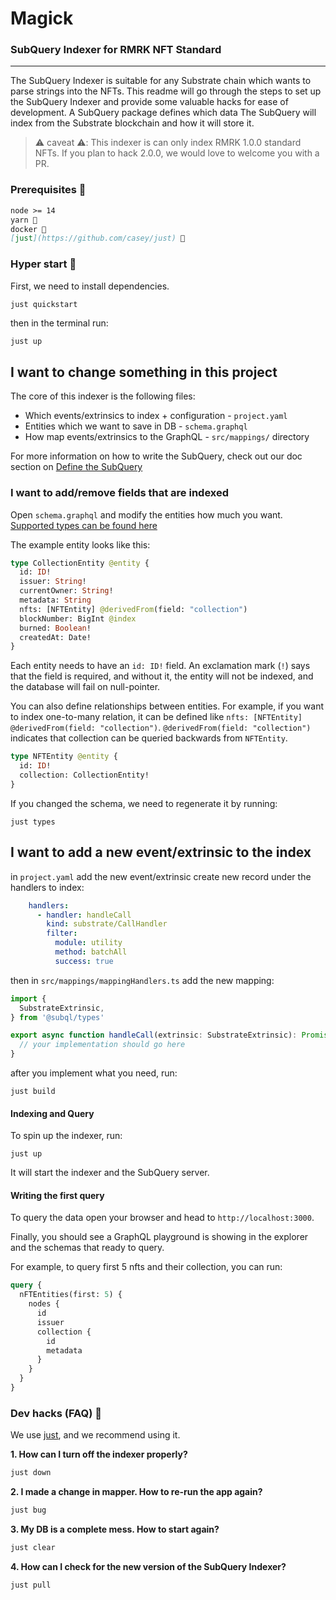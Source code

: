 # Magick 
### SubQuery Indexer for RMRK NFT Standard
---

The SubQuery Indexer is suitable for any Substrate chain which wants to parse strings into the NFTs.
This readme will go through the steps to set up the SubQuery Indexer and provide some valuable hacks for ease of development.
A SubQuery package defines which data The SubQuery will index from the Substrate blockchain and how it will store it. 

> ⚠️ caveat ⚠️: This indexer is can only index RMRK 1.0.0 standard NFTs. If you plan to hack 2.0.0, we would love to welcome you with a PR.

### Prerequisites 🎒

```md
node >= 14
yarn 🧶
docker 🐳
[just](https://github.com/casey/just) 🤖
```

### Hyper start 🚀

First, we need to install dependencies.
```bash
just quickstart
```

then in the terminal run:
```
just up
```

## I want to change something in this project

The core of this indexer is the following files:

- Which events/extrinsics to index + configuration - `project.yaml`
- Entities which we want to save in DB - `schema.graphql`
- How map events/extrinsics to the GraphQL - `src/mappings/` directory

For more information on how to write the SubQuery, 
check out our doc section on [Define the SubQuery](https://doc.subquery.network/define_a_subquery.html) 

### I want to add/remove fields that are indexed

Open `schema.graphql` and modify the entities how much you want. [Supported types can be found here](https://doc.subquery.network/create/graphql/#entities)

The example entity looks like this:

```graphql
type CollectionEntity @entity {
  id: ID!
  issuer: String!
  currentOwner: String!
  metadata: String
  nfts: [NFTEntity] @derivedFrom(field: "collection")
  blockNumber: BigInt @index
  burned: Boolean!
  createdAt: Date!
}
```

Each entity needs to have an `id: ID!` field. An exclamation mark (`!`) says that the field is required, and without it, the entity will not be indexed, and the database will fail on null-pointer.

You can also define relationships between entities. For example, if you want to index one-to-many relation, it can be defined like `nfts: [NFTEntity] @derivedFrom(field: "collection")`. `@derivedFrom(field: "collection")` indicates that collection can be queried backwards from `NFTEntity`. 

```graphql
type NFTEntity @entity {
  id: ID!
  collection: CollectionEntity!
}
```

If you changed the schema, we need to regenerate it by running:
````
just types
````

## I want to add a new event/extrinsic to the index

in `project.yaml` add the new event/extrinsic create new record under the handlers to index:
```yaml
    handlers:
      - handler: handleCall
        kind: substrate/CallHandler
        filter:
          module: utility
          method: batchAll
          success: true
```

then in `src/mappings/mappingHandlers.ts` add the new mapping:
```ts
import {
  SubstrateExtrinsic,
} from '@subql/types'

export async function handleCall(extrinsic: SubstrateExtrinsic): Promise<void> {
  // your implementation should go here
}
```

after you implement what you need, run:
```
just build
```

#### Indexing and Query

To spin up the indexer, run:
```
just up
```

It will start the indexer and the SubQuery server.

#### Writing the first query

To query the data open your browser and head to `http://localhost:3000`.

Finally, you should see a GraphQL playground is showing in the explorer and the schemas that ready to query.

For example, to query first 5 nfts and their collection, you can run:
````graphql
query {
  nFTEntities(first: 5) {
    nodes {
      id
      issuer
      collection {
        id
        metadata
      }
    }
  }
}
````

### Dev hacks (FAQ) 🦇

We use [just](https://github.com/casey/just), and we recommend using it.

**1. How can I turn off the indexer properly?** 

```bash
just down
```

**2. I made a change in mapper. How to re-run the app again?** 

```bash
just bug
```
**3. My DB is a complete mess. How to start again?** 

```bash
just clear
```

**4. How can I check for the new version of the SubQuery Indexer?** 

```bash
just pull
```
